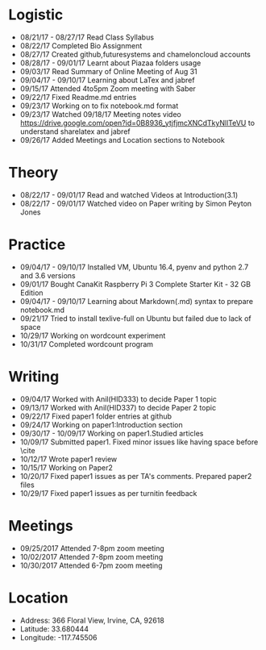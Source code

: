 # Logistic

* 08/21/17 - 08/27/17  Read Class Syllabus
* 08/22/17 Completed Bio Assignment
* 08/27/17 Created github,futuresystems and chameloncloud accounts
* 08/28/17 - 09/01/17  Learnt about Piazaa folders usage
* 09/03/17 Read Summary of Online Meeting of Aug 31
* 09/04/17 - 09/10/17 Learning about LaTex and jabref
* 09/15/17 Attended 4to5pm Zoom meeting with Saber
* 09/22/17 Fixed Readme.md entries
* 09/23/17 Working on to fix notebook.md format
* 09/23/17 Watched 09/18/17 Meeting notes video https://drive.google.com/open?id=0B8936_ytjfjmcXNCdTkyNllTeVU 
           to understand sharelatex and jabref
* 09/26/17 Added Meetings and Location sections to Notebook

# Theory

* 08/22/17 - 09/01/17 Read and watched Videos at Introduction(3.1)
* 08/22/17 - 09/01/17 Watched video on Paper writing by Simon Peyton Jones 

# Practice

* 09/04/17 - 09/10/17  Installed VM, Ubuntu 16.4, pyenv and python 2.7 and 3.6 versions
* 09/01/17 Bought CanaKit Raspberry Pi 3 Complete Starter Kit - 32 GB Edition 
* 09/04/17 - 09/10/17  Learning about Markdown(.md) syntax to prepare notebook.md
* 09/21/17 Tried to install texlive-full on Ubuntu but failed due to lack of space
* 10/29/17 Working on wordcount experiment
* 10/31/17 Completed wordcount program

# Writing

* 09/04/17 Worked with Anil(HID333) to decide Paper 1 topic
* 09/13/17 Worked with Anil(HID337) to decide Paper 2 topic
* 09/22/17 Fixed paper1 folder entries at github
* 09/24/17 Working on paper1:Introduction section
* 09/30/17 - 10/09/17 Working on paper1.Studied articles
* 10/09/17 Submitted paper1. Fixed minor issues like having space before \cite
* 10/12/17 Wrote paper1 review 
* 10/15/17 Working on Paper2
* 10/20/17 Fixed paper1 issues as per TA's comments. Prepared paper2 files
* 10/29/17 Fixed paper1 issues as per turnitin feedback

# Meetings
 
* 09/25/2017 Attended 7-8pm zoom meeting
* 10/02/2017 Attended 7-8pm zoom meeting
* 10/30/2017 Attended 6-7pm zoom meeting

# Location

* Address: 366 Floral View, Irvine, CA, 92618
* Latitude: 33.680444
* Longitude: -117.745506
